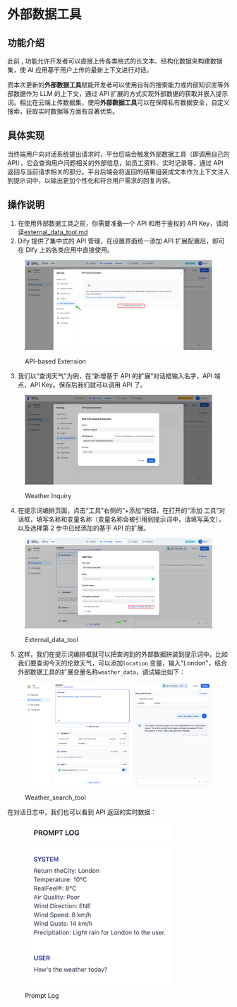 # 外部数据工具

## 功能介绍

此前 [.](./ "mention") 功能允许开发者可以直接上传各类格式的长文本、结构化数据来构建数据集，使 AI 应用基于用户上传的最新上下文进行对话。

而本次更新的**外部数据工具**赋能开发者可以使用自有的搜索能力或内部知识库等外部数据作为 LLM 的上下文，通过 API 扩展的方式实现外部数据的获取并嵌入提示词。相比在云端上传数据集，使用**外部数据工具**可以在保障私有数据安全，自定义搜索，获取实时数据等方面有显著优势。

## 具体实现

当终端用户向对话系统提出请求时，平台后端会触发外部数据工具（即调用自己的 API），它会查询用户问题相关的外部信息，如员工资料、实时记录等，通过 API 返回与当前请求相关的部分。平台后端会将返回的结果组装成文本作为上下文注入到提示词中，以输出更加个性化和符合用户需求的回复内容。

## 操作说明

1. 在使用外部数据工具之前，你需要准备一个 API 和用于鉴权的 API Key，请阅读[external\_data\_tool.md](../extension/api\_based\_extension/external\_data\_tool.md "mention")
2. Dify 提供了集中式的 API 管理，在设置界面统一添加 API 扩展配置后，即可在 Dify 上的各类应用中直接使用。

<figure><img src="../../.gitbook/assets/api_based.png" alt=""><figcaption><p>API-based Extension</p></figcaption></figure>

3. 我们以“查询天气”为例，在“新增基于 API 的扩展”对话框输入名字，API 端点，API Key。保存后我们就可以调用 API 了。

<figure><img src="../../.gitbook/assets/weather inquiry.png" alt=""><figcaption><p>Weather Inquiry</p></figcaption></figure>

4. 在提示词编排页面，点击“工具”右侧的“+添加”按钮，在打开的“添加 工具”对话框，填写名称和变量名称（变量名称会被引用到提示词中，请填写英文），以及选择第 2 步中已经添加的基于 API 的扩展。

<figure><img src="../../.gitbook/assets/api_based_extension1.png" alt=""><figcaption><p>External_data_tool</p></figcaption></figure>

5. 这样，我们在提示词编排框就可以把查询到的外部数据拼装到提示词中。比如我们要查询今天的伦敦天气，可以添加`location` 变量，输入"London"，结合外部数据工具的扩展变量名称`weather_data`，调试输出如下：

<figure><img src="../../.gitbook/assets/Weather_search_tool.jpeg" alt=""><figcaption><p>Weather_search_tool</p></figcaption></figure>

在对话日志中，我们也可以看到 API 返回的实时数据：

<figure><img src="../../.gitbook/assets/log.jpeg" alt="" width="335"><figcaption><p>Prompt Log</p></figcaption></figure>
